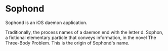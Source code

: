 # Sophond
Sophond is an iOS daemon application.

Traditionally, the process names of a daemon end with the letter d. Sophon, a fictional elementary particle that conveys information, in the novel The Three-Body Problem. This is the origin of Sophond's name.
